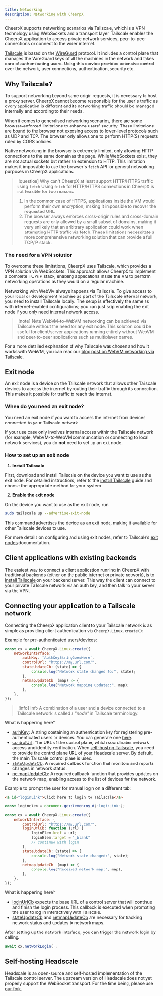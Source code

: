 ```yaml
---
title: Networking
description: Networking with CheerpX
---
```


CheerpX supports networking scenarios via Tailscale, which is a VPN technology using WebSockets and a transport layer. Tailscale enables the CheerpX application to access private network services, peer-to-peer connections or connect to the wider internet.

[Tailscale](https://tailscale.com/) is based on the [WireGuard](https://www.wireguard.com/) protocol. It includes a control plane that manages the WireGuard keys of all the machines in the network and takes care of authenticating users. Using this service provides extensive control over the network, user connections, authentication, security etc.

## Why Tailscale?

To support networking beyond same origin requests, it is necessary to host a proxy server. CheerpX cannot become responsible for the user's traffic as every application is different and its networking traffic should be managed internally and according to their needs.

When it comes to generalised networking scenarios, there are some browser-enforced limitations to enhance users' security. These limitations are bound to the browser not exposing access to lower-level protocols such as UDP and TCP. The browser only allows one to perform HTTP(S) requests ruled by CORS policies.

Native networking in the browser is extremely limited, only allowing HTTP connections to the same domain as the page. While WebSockets exist, they are not actual sockets but rather an extension to HTTP. This limitation makes it impossible to use the browser's `fetch` API for general networking purposes in CheerpX applications.

> [!question] Why can't CheerpX at least support HTTP/HTTPS traffic using `fetch`
> Using `fetch` for HTTP/HTTPS connections in CheerpX is not feasible for two reasons:
>
> 1. In the common case of HTTPS, applications inside the VM would perform their own encryption, making it impossible to recover the requested URL.
> 2. The browser always enforces cross-origin rules and cross-domain requests are only allowed by a small subset of domains, making it very unlikely that an aribitrary application could work when attempting HTTP traffic via fetch.
>    These limitations necessitate a more comprehensive networking solution that can provide a full TCP/IP stack.

### The need for a VPN solution

To overcome these limitations, CheerpX uses Tailscale, which provides a VPN solution via WebSockets. This approach allows CheerpX to implement a complete TCP/IP stack, enabling applications inside the VM to perform networking operations as they would on a regular machine.

Networking with WebVM always happens via Tailscale. To give access to your local or development machine as part of the Tailscale internal network, you need to install Tailscale locally. The setup is effectively the same as with internet-enabled configurations; you can just skip enabling the exit node if you only need internal network access.

> [!note] Note
> WebVM-to-WebVM networking can be achieved via Tailscale without the need for any exit node. This solution could be useful for client/server applications running entirely without WebVM and peer-to-peer applications such as multiplayer games.

For a more detailed explanation of why Tailscale was chosen and how it works with WebVM, you can read our [blog post on WebVM networking via Tailscale](https://labs.leaningtech.com/blog/webvm-virtual-machine-with-networking-via-tailscale).

## Exit node

An exit node is a device on the Tailscale network that allows other Tailscale devices to access the internet by routing their traffic through its connection. This makes it possible for traffic to reach the internet.

### When do you need an exit node?

You need an exit node if you want to access the internet from devices connected to your Tailscale network.

If your use case only involves internal access within the Tailscale network (for example, WebVM-to-WebVM communication or connecting to local network services), you do **not** need to set up an exit node.

### How to set up an exit node

1. **Install Tailscale**

First, download and install Tailscale on the device you want to use as the exit node. For detailed instructions, refer to the [install Tailscale](https://tailscale.com/kb/1347/installation) guide and choose the appropriate method for your system.

2. **Enable the exit node**

On the device you want to use as the exit node, run:

```bash
sudo tailscale up --advertise-exit-node
```

This command advertises the device as an exit node, making it available for other Tailscale devices to use.

For more details on configuring and using exit nodes, refer to Tailscale’s [exit nodes](https://tailscale.com/kb/1103/exit-nodes) documentation.

## Client applications with existing backends

The easiest way to connect a client application running in CheerpX with traditional backends (either on the public internet or private network), is to [install Tailscale](https://tailscale.com/kb/1017/install) on your backend server. This way the client can connect to your private Tailscale network via an auth key, and then talk to your server via the VPN.

## Connecting your application to a Tailscale network

Connecting the CheerpX application client to your Tailscale network is as simple as providing client authentication via `CheerpX.Linux.create()`:

Example for pre-authenticated users/devices:

```js
const cx = await CheerpX.Linux.create({
	networkInterface: {
		authKey: "AuthKeyStringGoesHere",
		controlUrl: "https://my.url.com/",
		stateUpdateCb: (state) => {
			console.log("Network state changed to:", state);
		},
		netmapUpdateCb: (map) => {
			console.log("Network mapping updated:", map);
		},
	},
});
```

> [!info] Info
> A combination of a user and a device connected to a Tailscale network is called a _"node"_ in Tailscale terminology.

What is happening here?

- [authKey]: A string containing an authentication key for registering pre-authenticated users or devices. You can generate one [here](https://login.tailscale.com/admin/settings/keys).
- [controlUrl]: The URL of the control plane, which coordinates network access and identity verification. When [self-hosting Tailscale](/docs/guides/Networking#self-hosting-headscale), you need to provide the control plane URL of your Headscale server. By default, the main Tailscale control plane is used.
- [stateUpdateCb]: A required callback function that monitors and reports changes in network status.
- [netmapUpdateCb]: A required callback function that provides updates on the network map, enabling access to the list of devices for the network.

Example to prompt the user for manual login on a different tab:

```html
<a id="loginLink">Click here to login to Tailscale</a>
```

```js
const loginElem = document.getElementById("loginLink");

const cx = await CheerpX.Linux.create({
	networkInterface: {
		controlUrl: "https://my.url.com/",
		loginUrlCb: function (url) {
			loginElem.href = url;
			loginElem.target = "_blank";
			// continue with login
		},
		stateUpdateCb: (state) => {
			console.log("Network state changed:", state);
		},
		netmapUpdateCb: (map) => {
			console.log("Received network map:", map);
		},
	},
});
```

What is happening here?

- [loginUrlCb] expects the base URL of a control server that will continue and finish the login process. This callback is executed when prompting the user to log in interactively with Tailscale.
- [stateUpdateCb] and [netmapUpdateCb] are necessary for tracking network status and updates to network maps.

After setting up the network interface, you can trigger the network login by calling.
```js
await cx.networkLogin();
```

## Self-hosting Headscale

Headscale is an open-source and self-hosted implementation of the Tailscale control server. The upstream version of Headscale does not yet properly support the WebSocket transport. For the time being, please use [our fork](https://github.com/leaningtech/headscale).

[controlUrl]: /docs/reference/CheerpX.Linux/create#controlurl
[authKey]: /docs/reference/CheerpX.Linux/create#authkey
[stateUpdateCb]: /docs/reference/CheerpX.Linux/create#stateupdatecb
[netmapUpdateCb]: /docs/reference/CheerpX.Linux/create#netmapupdatecb
[loginUrlCb]: /docs/reference/CheerpX.Linux/create#loginurlcb
